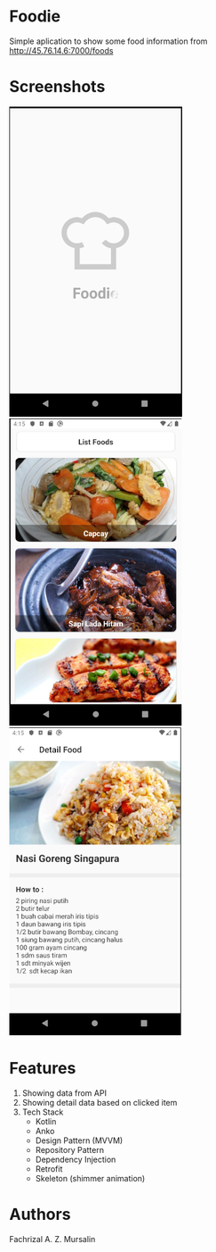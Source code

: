 # Foodie
Simple aplication to show some food information from http://45.76.14.6:7000/foods

# Screenshots
![Alt text](/screenshots/splashscreen.png?raw=true "Splash Screen")  ![Alt text](/screenshots/main.png?raw=true "Main Activity") ![Alt text](/screenshots/detail.png?raw=true "Detail Activity")

# Features

1. Showing data from API
2. Showing detail data based on clicked item
3. Tech Stack
    - Kotlin
    - Anko
    - Design Pattern (MVVM)
    - Repository Pattern
    - Dependency Injection
    - Retrofit
    - Skeleton (shimmer animation)

# Authors
Fachrizal A. Z. Mursalin
